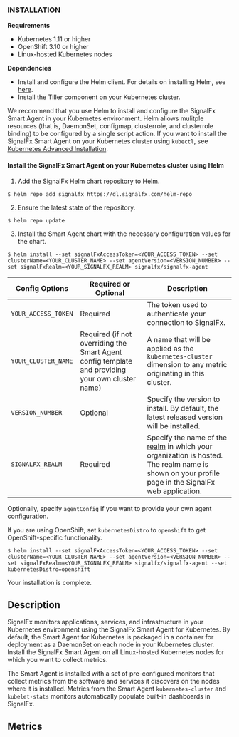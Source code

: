 
### INSTALLATION

**Requirements**
- Kubernetes 1.11 or higher
- OpenShift 3.10 or higher
- Linux-hosted Kubernetes nodes


**Dependencies**
- Install and configure the Helm client. For details on installing Helm, see <a target="_blank" href="https://helm.sh/docs/intro/install">here</a>.
- Install the Tiller component on your Kubernetes cluster.

We recommend that you use Helm to install and configure the SignalFx Smart Agent in your Kubernetes environment. Helm allows mulitple resources (that is, DaemonSet, configmap, clusterrole, and clusterrole binding) to be configured by a single script action. If you want to install the SignalFx Smart Agent on your Kubernetes cluster using `kubectl`, see <a target="_blank" href="https://docs.signalfx.com/en/latest/integrations/kubernetes/k8s-advanced-install.html">Kubernetes Advanced Installation</a>.

#### Install the SignalFx Smart Agent on your Kubernetes cluster using Helm

1. Add the SignalFx Helm chart repository to Helm.

```
$ helm repo add signalfx https://dl.signalfx.com/helm-repo
```

2. Ensure the latest state of the repository.

```
$ helm repo update
```

3. Install the Smart Agent chart with the necessary configuration values for the chart.

```
$ helm install --set signalFxAccessToken=<YOUR_ACCESS_TOKEN> --set clusterName=<YOUR_CLUSTER_NAME> --set agentVersion=<VERSION_NUMBER> --set signalFxRealm=<YOUR_SIGNALFX_REALM> signalfx/signalfx-agent
```


| Config Options | Required or Optional | Description |
| ---------------------|------------------------------|-----------------|
| `YOUR_ACCESS_TOKEN` | Required | The token used to authenticate your connection to SignalFx. |
| `YOUR_CLUSTER_NAME` | Required (if not overriding the Smart Agent config template and providing your own cluster name) | A name that will be applied as the `kubernetes-cluster` dimension to any metric originating in this cluster. |
| `VERSION_NUMBER` | Optional | Specify the version to install. By default, the latest released version will be installed. |
| `SIGNALFX_REALM` | Required | Specify the name of the <a target="_blank" href="https://docs.signalfx.com/en/latest/apm/apm-deployment/smart-agent.html">realm</a> in which your organization is hosted. The realm name is shown on your profile page in the SignalFx web application. |


Optionally, specify `agentConfig` if you want to provide your own agent configuration.

If you are using OpenShift, set `kubernetesDistro` to `openshift` to get OpenShift-specific functionality.

```
$ helm install --set signalFxAccessToken=<YOUR_ACCESS_TOKEN> --set clusterName=<YOUR_CLUSTER_NAME> --set agentVersion=<VERSION_NUMBER> --set signalFxRealm=<YOUR_SIGNALFX_REALM> signalfx/signalfx-agent --set kubernetesDistro=openshift
```

Your installation is complete.

<!--- GENERATED BY (This comment exists for maintaining compatibility with to-product-docs) --->


## Description


SignalFx monitors applications, services, and infrastructure in your Kubernetes environment using the SignalFx Smart Agent for Kubernetes. By default, the Smart Agent for Kubernetes is packaged in a container for deployment as a DaemonSet on each node in your Kubernetes cluster. Install the SignalFx Smart Agent on all Linux-hosted Kubernetes nodes for which you want to collect metrics.


The Smart Agent is installed with a set of pre-configured monitors that collect metrics from the software and services it discovers on the nodes where it is installed. Metrics from the Smart Agent `kubernetes-cluster` and `kubelet-stats` monitors automatically populate built-in dashboards in SignalFx.

## Metrics

<!--- Placeholder for metrics --->
